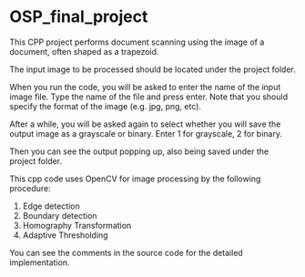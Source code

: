 # OSP_final_project

This CPP project performs document scanning using the image of a document, often shaped as a trapezoid.

The input image to be processed should be located under the project folder.

When you run the code, you will be asked to enter the name of the input image file.
Type the name of the file and press enter. Note that you should specify the format of the image (e.g. jpg, png, etc).

After a while, you will be asked again to select whether you will save the output image as a grayscale or binary.
Enter 1 for grayscale, 2 for binary.

Then you can see the output popping up, also being saved under the project folder.


This cpp code uses OpenCV for image processing by the following procedure:

1. Edge detection
2. Boundary detection
3. Homography Transformation
4. Adaptive Thresholding

You can see the comments in the source code for the detailed implementation.
